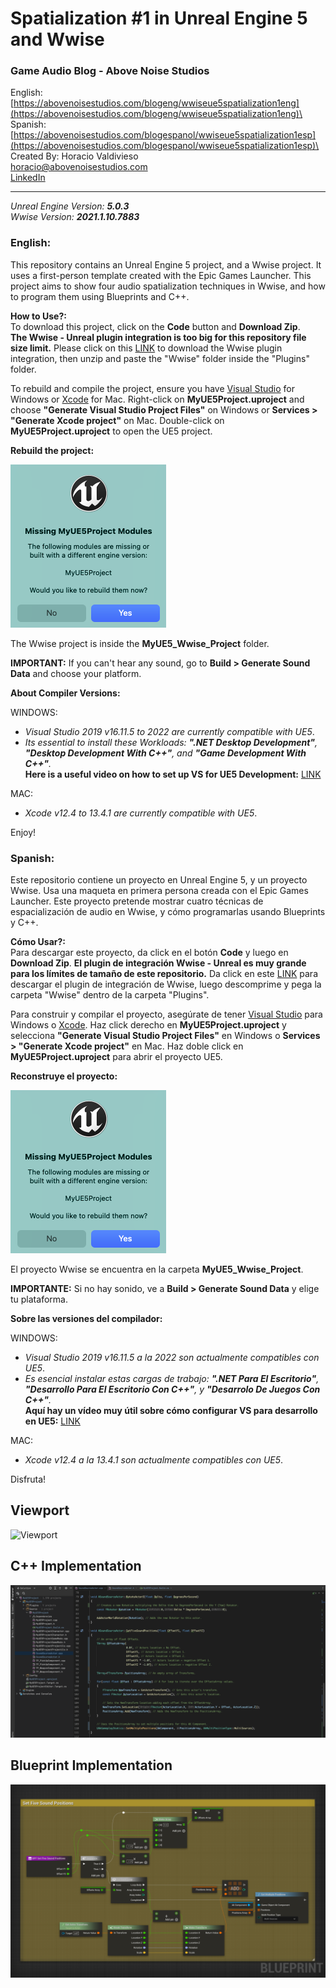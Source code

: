 # Spatialization #1 in Unreal Engine 5 and Wwise
### Game Audio Blog - Above Noise Studios
English: [https://abovenoisestudios.com/blogeng/wwiseue5spatialization1eng](https://abovenoisestudios.com/blogeng/wwiseue5spatialization1eng)\
Spanish: [https://abovenoisestudios.com/blogespanol/wwiseue5spatialization1esp](https://abovenoisestudios.com/blogespanol/wwiseue5spatialization1esp)\
\
Created By: Horacio Valdivieso\
[horacio@abovenoisestudios.com](mailto:horacio@abovenoisestudios.com)\
[LinkedIn](https://www.linkedin.com/in/horaciovaldivieso/)

---
_Unreal Engine Version: **5.0.3**_\
_Wwise Version: **2021.1.10.7883**_
### **English:**
This repository contains an Unreal Engine 5 project, and a Wwise project.
It uses a first-person template created with the Epic Games Launcher.
This project aims to show four audio spatialization techniques in Wwise, and how to program them using Blueprints and C++.

**How to Use?:**\
To download this project, click on the **Code** button and **Download Zip**.\
**The Wwise - Unreal plugin integration is too big for this repository file size limit.**
Please click on this [LINK](https://drive.google.com/drive/folders/1ML9JwAD7PLmv4E-suevWdLr2XJtf5TJ3?usp=sharing) to download the Wwise plugin integration, then unzip and paste the "Wwise" folder inside the "Plugins" folder.

To rebuild and compile the project, ensure you have [Visual Studio](https://visualstudio.microsoft.com/) for Windows or [Xcode](https://download.developer.apple.com/Developer_Tools/Xcode_13.4.1/Xcode_13.4.1.xip) for Mac.
Right-click on **MyUE5Project.uproject** and choose **"Generate Visual Studio Project Files"** on Windows or **Services > "Generate Xcode project"** on Mac.
Double-click on **MyUE5Project.uproject** to open the UE5 project.

**Rebuild the project:**

<img height="261" src="Images/Rebuild Project.png" width="249"/>

The Wwise project is inside the **MyUE5_Wwise_Project** folder.

**IMPORTANT:** If you can't hear any sound, go to **Build > Generate Sound Data** and choose your platform.

**About Compiler Versions:**

WINDOWS:

- _Visual Studio 2019 v16.11.5 to 2022 are currently compatible with UE5_.
- _Its essential to install these Workloads: **".NET Desktop Development"**, **"Desktop Development With C++"**, and **"Game Development With C++"**._\
  **Here is a useful video on how to set up VS for UE5 Development:** [LINK](https://youtu.be/8xJRr6Yr_LU?t=105)

MAC:
- _Xcode v12.4 to 13.4.1 are currently compatible with UE5_.

Enjoy!

### **Spanish:**
Este repositorio contiene un proyecto en Unreal Engine 5, y un proyecto Wwise.
Usa una maqueta en primera persona creada con el Epic Games Launcher.
Este proyecto pretende mostrar cuatro técnicas de espacialización de audio en Wwise, y cómo programarlas usando Blueprints y C++.

**Cómo Usar?:**\
Para descargar este proyecto, da click en el botón **Code** y luego en **Download Zip**.
**El plugin de integración Wwise - Unreal es muy grande para los límites de tamaño de este repositorio.**
Da click en este [LINK](https://drive.google.com/drive/folders/1ML9JwAD7PLmv4E-suevWdLr2XJtf5TJ3?usp=sharing) para descargar el plugin de integración de Wwise, luego descomprime y pega la carpeta "Wwise" dentro de la carpeta "Plugins".

Para construir y compilar el proyecto, asegúrate de tener [Visual Studio](https://visualstudio.microsoft.com/) para Windows o [Xcode](https://download.developer.apple.com/Developer_Tools/Xcode_13.4.1/Xcode_13.4.1.xip).
Haz click derecho en **MyUE5Project.uproject** y selecciona **"Generate Visual Studio Project Files"** en Windows o **Services > "Generate Xcode project"** en Mac.
Haz doble click en **MyUE5Project.uproject** para abrir el proyecto UE5.

**Reconstruye el proyecto:**

<img height="261" src="Images/Rebuild Project.png" width="249"/>

El proyecto Wwise se encuentra en la carpeta **MyUE5_Wwise_Project**.

**IMPORTANTE:** Si no hay sonido, ve a **Build > Generate Sound Data** y elige tu plataforma.

**Sobre las versiones del compilador:**

WINDOWS:

- _Visual Studio 2019 v16.11.5 a la 2022 son actualmente compatibles con UE5_.
- _Es esencial instalar estas cargas de trabajo: **".NET Para El Escritorio"**, **"Desarrollo Para El Escritorio Con C++"**, y **"Desarrolo De Juegos Con C++"**._\
  **Aquí hay un vídeo muy útil sobre cómo configurar VS para desarrollo en UE5:** [LINK](https://youtu.be/8xJRr6Yr_LU?t=105)

MAC:

- _Xcode v12.4 a la 13.4.1 son actualmente compatibles con UE5_.

Disfruta!

## Viewport

![](Images/Viewport_UnrealEngine_Wwise_Spatialization1.png "Viewport")

## C++ Implementation

![](Images/FullCppFile2_UnrealEngine_Wwise_Spatialization1.png "Cpp Implementation")

## Blueprint Implementation

![](Images/SetFiveAudioPositions_UnrealEngine_Wwise_Spatialization1.png "Blueprints")
